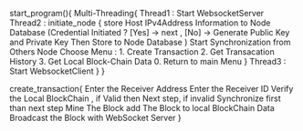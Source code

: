 start_program(){
    Multi-Threading{
    Thread1 : Start WebsocketServer  
    Thread2 : initiate_node {
        store Host IPv4Address Information to Node Database
        (Credential Initiated ? [Yes] -> next , [No] -> Generate Public Key and Private Key Then Store to Node Database )
        Start Synchronization from Others Node
        Choose Menu : 
        1. Create Transaction
        2. Get Transacation History
        3. Get Local Block-Chain Data
        0. Return to main Menu
    }
    Thread3 : Start WebsocketClient
    }
}

create_transaction{
    Enter the Receiver Address
    Enter the Receiver ID
    Verify the Local BlockChain , if Valid then Next step, if invalid Synchronize first than next step
    Mine The Block
    add The Block to local BlockChain Data
    Broadcast the Block with WebSocket Server
}